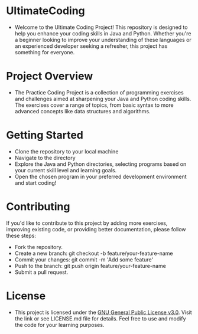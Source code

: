 # UltimateCoding

- Welcome to the Ultimate Coding Project! This repository is designed to help you enhance your coding skills in Java and Python. Whether you're a beginner looking to improve your understanding of these languages or an experienced developer seeking a refresher, this project has something for everyone.

# Project Overview
- The Practice Coding Project is a collection of programming exercises and challenges aimed at sharpening your Java and Python coding skills. The exercises cover a range of topics, from basic syntax to more advanced concepts like data structures and algorithms.

# Getting Started
- Clone the repository to your local machine
- Navigate to the directory
- Explore the Java and Python directories, selecting programs based on your current skill level and learning goals.
- Open the chosen program in your preferred development environment and start coding!

# Contributing
If you'd like to contribute to this project by adding more exercises, improving existing code, or providing better documentation, please follow these steps:

- Fork the repository.
- Create a new branch: git checkout -b feature/your-feature-name
- Commit your changes: git commit -m 'Add some feature'
- Push to the branch: git push origin feature/your-feature-name
- Submit a pull request.

# License
- This project is licensed under the <a href="https://www.gnu.org/licenses/gpl-3.0.en.html">GNU General Public License v3.0</a>. Visit the link or see LICENSE.md file for details. Feel free to use and modify the code for your learning purposes.
